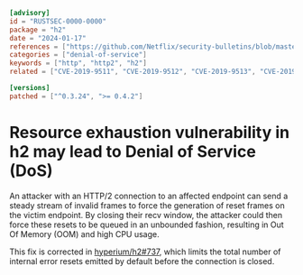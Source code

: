 ```toml
[advisory]
id = "RUSTSEC-0000-0000"
package = "h2"
date = "2024-01-17"
references = ["https://github.com/Netflix/security-bulletins/blob/master/advisories/third-party/2019-002.md"]
categories = ["denial-of-service"]
keywords = ["http", "http2", "h2"]
related = ["CVE-2019-9511", "CVE-2019-9512", "CVE-2019-9513", "CVE-2019-9514", "CVE-2019-9515", "CVE-2019-9516", "CVE-2019-9517", "CVE-2019-9518", "CVE-2023-44487", "RUSTSEC-2023-0034"]

[versions]
patched = ["^0.3.24", ">= 0.4.2"]
```

# Resource exhaustion vulnerability in h2 may lead to Denial of Service (DoS)

An attacker with an HTTP/2 connection to an affected endpoint can send a steady stream of invalid frames to force the
generation of reset frames on the victim endpoint.
By closing their recv window, the attacker could then force these resets to be queued in an unbounded fashion,
resulting in Out Of Memory (OOM) and high CPU usage.

This fix is corrected in [hyperium/h2#737](https://github.com/hyperium/h2/pull/737), which limits the total number of
internal error resets emitted by default before the connection is closed.
